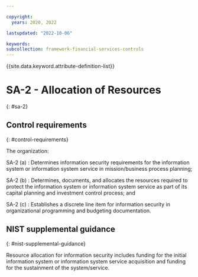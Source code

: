 ```yaml
---

copyright:
  years: 2020, 2022

lastupdated: "2022-10-06"

keywords: 
subcollection: framework-financial-services-controls
---
```


{{site.data.keyword.attribute-definition-list}}

               
# SA-2 - Allocation of Resources
{: #sa-2}

## Control requirements
{: #control-requirements}

The organization:

SA-2 (a)
    : Determines information security requirements for the information system or information system service in mission/business process planning;

SA-2 (b)
    : Determines, documents, and allocates the resources required to protect the information system or information system service as part of its capital planning and investment control process; and

SA-2 (c)
    : Establishes a discrete line item for information security in organizational programming and budgeting documentation.

## NIST supplemental guidance
{: #nist-supplemental-guidance}

Resource allocation for information security includes funding for the initial information system or information system service acquisition and funding for the sustainment of the system/service.





